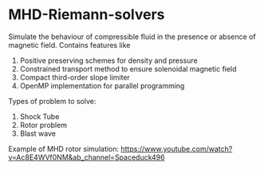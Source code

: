 # MHD-Riemann-solvers 
Simulate the behaviour of compressible fluid in the presence or absence of magnetic field. Contains features like
1) Positive preserving schemes for density and pressure
2) Constrained transport method to ensure solenoidal magnetic field
3) Compact third-order slope limiter
4) OpenMP implementation for parallel programming

Types of problem to solve:
1) Shock Tube
2) Rotor problem
3) Blast wave

Example of MHD rotor simulation: 
https://www.youtube.com/watch?v=Ac8E4WVf0NM&ab_channel=Spaceduck496
